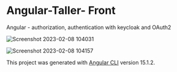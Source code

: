 # Angular-Taller- Front
Angular - authorization, authentication with keycloak and OAuth2

![Screenshot 2023-02-08 104031](https://user-images.githubusercontent.com/88306247/217581076-24b5e997-299e-4a79-843d-a82ab369d486.jpg)

![Screenshot 2023-02-08 104157](https://user-images.githubusercontent.com/88306247/217581122-f40e045a-896e-49b5-949c-756c98fe8fa1.jpg)

This project was generated with [Angular CLI](https://github.com/angular/angular-cli) version 15.1.2.
